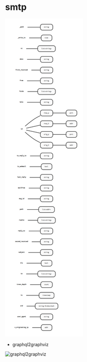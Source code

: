 # smtp

![zeek-smtp](./zeek-smtp.png)

- graphql2graphviz

![graphql2graphviz](kroki-GraphViz:./zeek-smtp-graphql.graphviz)
